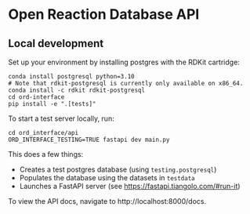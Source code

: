 # Open Reaction Database API

## Local development

Set up your environment by installing postgres with the RDKit cartridge:

```shell
conda install postgresql python=3.10
# Note that rdkit-postgresql is currently only available on x86_64.
conda install -c rdkit rdkit-postgresql
cd ord-interface
pip install -e ".[tests]"
```

To start a test server locally, run:

```shell
cd ord_interface/api
ORD_INTERFACE_TESTING=TRUE fastapi dev main.py
```

This does a few things:
* Creates a test postgres database (using `testing.postgresql`)
* Populates the database using the datasets in `testdata`
* Launches a FastAPI server (see https://fastapi.tiangolo.com/#run-it)

To view the API docs, navigate to http://localhost:8000/docs.
